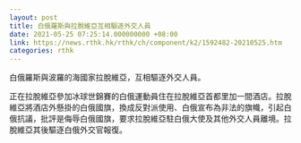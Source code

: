 ```yaml
---
layout: post
title: 白俄羅斯與拉脫維亞互相驅逐外交人員
date: 2021-05-25 07:25:14.000000000 +08:00
link: https://news.rthk.hk/rthk/ch/component/k2/1592482-20210525.htm
categories: rthk
---
```


白俄羅斯與波羅的海國家拉脫維亞，互相驅逐外交人員。

正在拉脫維亞參加冰球世錦賽的白俄運動員住在拉脫維亞首都里加一間酒店。拉脫維亞將酒店外懸掛的白俄國旗，換成反對派使用、白俄宣布為非法的旗幟，引起白俄抗議，批評是侮辱白俄國旗，要求拉脫維亞駐白俄大使及其他外交人員離境。拉脫維亞其後驅逐白俄外交官報復。
